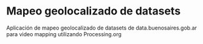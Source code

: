 # Mapeo geolocalizado de datasets
Aplicación de mapeo geolocalizado de datasets de data.buenosaires.gob.ar para video mapping utilizando Processing.org
